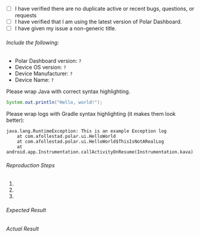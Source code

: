 - [ ] I have verified there are no duplicate active or recent bugs, questions, or requests
- [ ] I have verified that I am using the latest version of Polar Dashboard.
- [ ] I have given my issue a non-generic title.

###### Include the following:
 - Polar Dashboard version: `?`
 - Device OS version: `?`
 - Device Manufacturer: `?`
 - Device Name: `?`

Please wrap Java with correct syntax highlighting.

```java
System.out.println("Hello, world!");
```

Please wrap logs with Gradle syntax highlighting (it makes them look better):

```Gradle
java.lang.RuntimeException: This is an example Exception log
    at com.afollestad.polar.ui.HelloWorld
    at com.afollestad.polar.ui.HelloWorld$ThisIsNotARealLog
    at android.app.Instrumentation.callActivityOnResume(Instrumentation.kava)
```
 
###### Reproduction Steps

1. 
2. 
3. 

###### Expected Result



###### Actual Result

